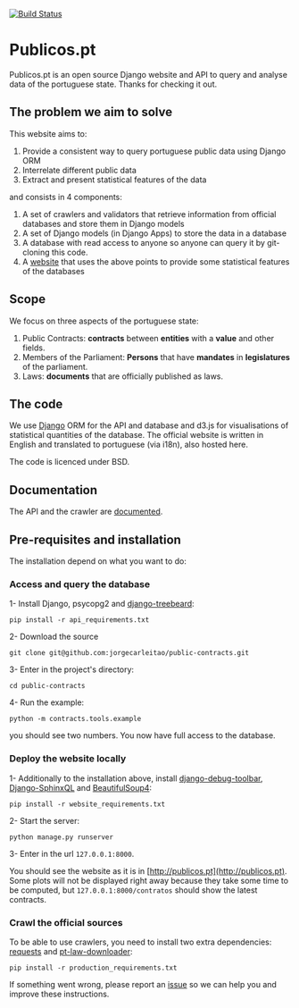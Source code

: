 [![Build Status](https://travis-ci.org/jorgecarleitao/public-contracts.svg)](https://travis-ci.org/jorgecarleitao/public-contracts)

# Publicos.pt

Publicos.pt is an open source Django website and API to query and analyse data of
the portuguese state. Thanks for checking it out.

## The problem we aim to solve

This website aims to:

1. Provide a consistent way to query portuguese public data using Django ORM
2. Interrelate different public data
3. Extract and present statistical features of the data

and consists in 4 components:

1. A set of crawlers and validators that retrieve information from official databases and store them in Django models
2. A set of Django models (in Django Apps) to store the data in a database
3. A database with read access to anyone so anyone can query it by git-cloning this code.
4. A [website](http://publicos.pt) that uses the above points to provide some statistical features of the databases

## Scope

We focus on three aspects of the portuguese state:

1. Public Contracts: **contracts** between **entities** with a **value** and other fields.
2. Members of the Parliament: **Persons** that have **mandates** in **legislatures** of the parliament.
3. Laws: **documents** that are officially published as laws.

## The code

We use [Django](https://www.djangoproject.com/) ORM for the API and database
and d3.js for visualisations of statistical quantities of the database.
The official website is written in English and translated to portuguese (via i18n), also hosted here.

The code is licenced under BSD.

## Documentation

The API and the crawler are [documented](http://public-contracts.readthedocs.org/en/latest/).

## Pre-requisites and installation

The installation depend on what you want to do:

### Access and query the database

1- Install Django, psycopg2 and [django-treebeard](https://github.com/tabo/django-treebeard):

`pip install -r api_requirements.txt` 

2- Download the source

`git clone git@github.com:jorgecarleitao/public-contracts.git`

3- Enter in the project's directory: 

`cd public-contracts`

4- Run the example:

`python -m contracts.tools.example`

you should see two numbers. You now have full access to the database.

### Deploy the website locally

1- Additionally to the installation above, install [django-debug-toolbar](https://github.com/django-debug-toolbar/django-debug-toolbar),  
[Django-SphinxQL](https://github.com/jorgecarleitao/django-sphinxql) and [BeautifulSoup4](http://www.crummy.com/software/BeautifulSoup/bs4/doc/):

`pip install -r website_requirements.txt`

2- Start the server:

`python manage.py runserver`

3- Enter in the url `127.0.0.1:8000`.

You should see the website as it is in [http://publicos.pt](http://publicos.pt).
Some plots will not be displayed right away because they take some time to be
computed, but `127.0.0.1:8000/contratos` should show the latest contracts.

### Crawl the official sources

To be able to use crawlers, you need to install two extra dependencies: [requests](http://docs.python-requests.org/en/latest/)
and [pt-law-downloader](https://github.com/publicos-pt/pt_law_downloader):

`pip install -r production_requirements.txt`

If something went wrong, please report an [issue](https://github.com/jorgecarleitao/public-contracts/issues)
so we can help you and improve these instructions.
